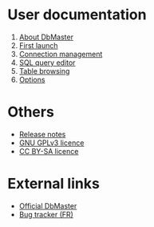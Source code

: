 User documentation
==================

1. [About DbMaster](01-a-propos.html)
2. [First launch](02-demarrage.html)
3. [Connection management](03-connexions.html)
4. [SQL query editor](04-editeur-sql.html)
5. [Table browsing](05-tables.html)
6. [Options](06-options.html)


Others
======

* [Release notes](release-notes.html)
* [GNU GPLv3 licence](gnu-gpl.html)
* [CC BY-SA licence](cc-by-sa.html)


External links
==============

* [Official DbMaster](http://dbmaster.sf.net)
* [Bug tracker (FR)](http://projets.developpez.com/projects/dbmaster)
